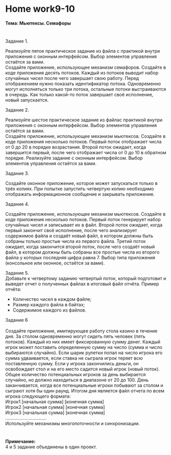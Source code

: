 # <b>Home work9-10

Тема: Мьютексы. Семафоры</b><br>
#

Задание 1.<br>

Реализуйте пятое практическое задание из файла с практикой внутри приложения с оконным интерфейсом. Выбор элементов управления остаётся за вами.<br>
Создайте приложение, использующее механизм семафоров. Создайте в коде приложения десять потоков. Каждый из потоков выводит набор случайных чисел после чего завершает свою работу. Перед отображением нужно показать идентификатор потока. Одновременно могут исполняться только три потока, остальные потоки выстраиваются в очередь. Как только какой-то поток завершает своё исполнение, новый запускается.

Задание 2.<br>

Реализуйте шестое практическое задание из файлас практикой внутри приложения с оконным интерфейсом. Выбор элементов управления остаётся за вами.<br>
Создайте приложение, использующее механизм мьютексов. Создайте в коде приложения несколько потоков. Первый поток отображает числа от 0 до 20 в порядке возрастания. Второй поток ожидает, когда завершится первый, после чего отображает числа от 0 до 10 в обратном порядке. Реализуйте задание с оконным интерфейсом. Выбор элементов управления остаётся за вами.

Задание 3.<br>

Создайте оконное приложение, которое может запускаться только в трёх копиях. При попытке запустить четвертую копию необходимо отображать информационное сообщение и закрывать приложение.

Задание 4.<br>

Создайте приложение, использующее механизм мьютексов. Создайте в коде приложения несколько потоков. Первый поток генерирует набор случайных чисел и записывает их в файл. Второй поток ожидает, когда первый закончит своё исполнение, после чего анализирует содержимое файла и создаёт новый файл, в котором должны быть собраны только простые числа из первого файла. Третий поток ожидает, когда закончится второй поток, после чего создаёт новый файл, в котором должны быть собраны все простые числа из второго файла у которых последняя цифра равна 7. Выбор типа приложения (консольное или оконное, остаётся за вами).

Задание 5.<br>
Добавьте к четвертому заданию четвертый поток, который подготовит и выведет отчет о полученных файлах в итоговый файл отчёта. Пример отчёта:<br>
<ul>
<li>Количество чисел в каждом файле;</li>
<li>Размер каждого файла в байтах;</li>
<li>Содержимое каждого из файлов.</li>
</ul>


Задание 6 <br><br>
Создайте приложение, имитирующее работу стола казино в течение дня. За столом одновременно могут сидеть пять человек (пять потоков). Каждый из них имеет фиксированную сумму денег. Каждый игрок может поставить определенную сумму на число (сумма и число выбираются случайно). Если шарик рулетки попал на число игрока его сумма удваивается, если ставка не сыграла игрок теряет всю поставленную сумму. Если у игрока закончились деньги, он освобождает стол и на его место садится новый игрок (новый поток). Общее количество потенциальных игроков за день выбирается случайно, но должно находиться в диапазоне от 20 до 100. День заканчивается, когда все потенциальные игроки побывают за столом и сыграют хотя бы один раунд. Итогом дня является файл отчета по всем игрока следующего формата:<br>
Игрок1 [начальная сумма] [конечная сумма]<br>
Игрок2 [начальная сумма] [конечная сумма]<br>
Игрок3 [начальная сумма] [конечная сумма]<br>
................................<br>
Используйте механизмы многопоточности и синхронизации.<br>

# 


<b>Примечание:</b><br>
4 и 5 задание объединены в один проект.
